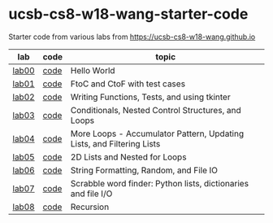 # ucsb-cs8-w18-wang-starter-code
Starter code from various labs from https://ucsb-cs8-w18-wang.github.io

| lab | code| topic |
|-----|-----|-------|
| [lab00](https://ucsb-cs8-w18-wang.github.io/lab/lab00) | [code](lab00) | Hello World |
| [lab01](https://ucsb-cs8-w18-wang.github.io/lab/lab01) | [code](lab01) |FtoC and CtoF with test cases |
| [lab02](https://ucsb-cs8-w18-wang.github.io/lab/lab02) | [code](lab02) |Writing Functions, Tests, and using tkinter	 |
| [lab03](https://ucsb-cs8-w18-wang.github.io/lab/lab03) | [code](lab03) | Conditionals, Nested Control Structures, and Loops|
| [lab04](https://ucsb-cs8-w18-wang.github.io/lab/lab04) | [code](lab04) |  More Loops - Accumulator Pattern, Updating Lists, and Filtering Lists|
| [lab05](https://ucsb-cs8-w18-wang.github.io/lab/lab05) | [code](lab05) | 2D Lists and Nested for Loops|
| [lab06](https://ucsb-cs8-w18-wang.github.io/lab/lab06) | [code](lab06) | String Formatting, Random, and File IO	 |
| [lab07](https://ucsb-cs8-w18-wang.github.io/lab/lab07) | [code](lab07) | Scrabble word finder: Python lists, dictionaries and file I/O |
| [lab08](https://ucsb-cs8-w18-wang.github.io/lab/lab08) | [code](lab08) | Recursion|

